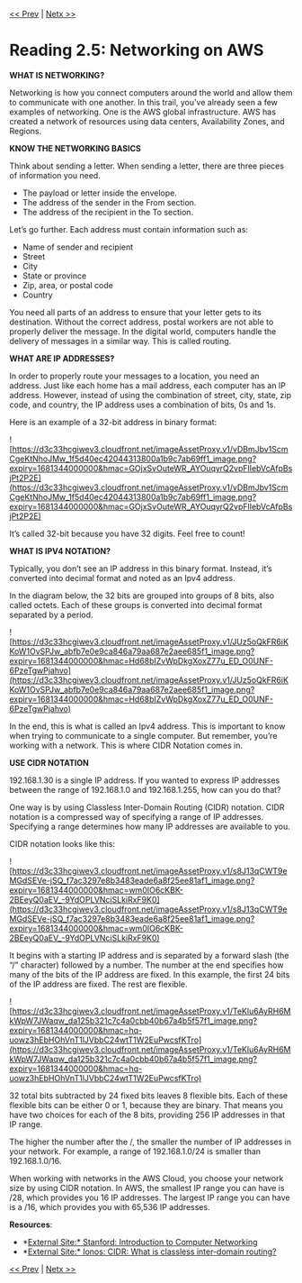 [<< Prev](./Reading%202%204%20Serverless%20and%20AWS%20Lambda.md)
|
[Netx >>](./Reading%202%206%20Introduction%20to%20Amazon%20VPC.md)

# Reading 2.5: Networking on AWS

**WHAT IS NETWORKING?**

Networking is how you connect computers around the world and allow them to communicate with one another. In this trail, you’ve already seen a few examples of networking. One is the AWS global infrastructure. AWS has created a network of resources using data centers, Availability Zones, and Regions.

**KNOW THE NETWORKING BASICS**

Think about sending a letter. When sending a letter, there are three pieces of information you need.

- The payload or letter inside the envelope.
- The address of the sender in the From section.
- The address of the recipient in the To section.

Let’s go further. Each address must contain information such as:

- Name of sender and recipient
- Street
- City
- State or province
- Zip, area, or postal code
- Country

You need all parts of an address to ensure that your letter gets to its destination. Without the correct address, postal workers are not able to properly deliver the message. In the digital world, computers handle the delivery of messages in a similar way. This is called routing.

**WHAT ARE IP ADDRESSES?**

In order to properly route your messages to a location, you need an address. Just like each home has a mail address, each computer has an IP address. However, instead of using the combination of street, city, state, zip code, and country, the IP address uses a combination of bits, 0s and 1s.

Here is an example of a 32-bit address in binary format:

![https://d3c33hcgiwev3.cloudfront.net/imageAssetProxy.v1/vDBmJbv1ScmCgeKtNhoJMw_1f5d40ec42044313800a1b9c7ab69ff1_image.png?expiry=1681344000000&hmac=GOjxSvOuteWR_AYOuqyrQ2vpFlIebVcAfpBsjPt2P2E](https://d3c33hcgiwev3.cloudfront.net/imageAssetProxy.v1/vDBmJbv1ScmCgeKtNhoJMw_1f5d40ec42044313800a1b9c7ab69ff1_image.png?expiry=1681344000000&hmac=GOjxSvOuteWR_AYOuqyrQ2vpFlIebVcAfpBsjPt2P2E)

It’s called 32-bit because you have 32 digits. Feel free to count!

**WHAT IS IPV4 NOTATION?**

Typically, you don’t see an IP address in this binary format. Instead, it’s converted into decimal format and noted as an Ipv4 address.

In the diagram below, the 32 bits are grouped into groups of 8 bits, also called octets. Each of these groups is converted into decimal format separated by a period.

![https://d3c33hcgiwev3.cloudfront.net/imageAssetProxy.v1/JUz5oQkFR6iKKoW1OvSPJw_abfb7e0e9ca846a79aa687e2aee685f1_image.png?expiry=1681344000000&hmac=Hd68bIZvWpDkgXoxZ77u_ED_O0UNF-6PzeTgwPjahvo](https://d3c33hcgiwev3.cloudfront.net/imageAssetProxy.v1/JUz5oQkFR6iKKoW1OvSPJw_abfb7e0e9ca846a79aa687e2aee685f1_image.png?expiry=1681344000000&hmac=Hd68bIZvWpDkgXoxZ77u_ED_O0UNF-6PzeTgwPjahvo)

In the end, this is what is called an Ipv4 address. This is important to know when trying to communicate to a single computer. But remember, you’re working with a network. This is where CIDR Notation comes in.

**USE CIDR NOTATION**

192.168.1.30 is a single IP address. If you wanted to express IP addresses between the range of 192.168.1.0 and 192.168.1.255, how can you do that?

One way is by using Classless Inter-Domain Routing (CIDR) notation. CIDR notation is a compressed way of specifying a range of IP addresses. Specifying a range determines how many IP addresses are available to you.

CIDR notation looks like this:

![https://d3c33hcgiwev3.cloudfront.net/imageAssetProxy.v1/s8J13qCWT9eMGdSEVe-jSQ_f7ac3297e8b3483eade6a8f25ee81af1_image.png?expiry=1681344000000&hmac=wm0IO6cKBK-2BEeyQ0aEV_-9YdOPLVNciSLkiRxF9K0](https://d3c33hcgiwev3.cloudfront.net/imageAssetProxy.v1/s8J13qCWT9eMGdSEVe-jSQ_f7ac3297e8b3483eade6a8f25ee81af1_image.png?expiry=1681344000000&hmac=wm0IO6cKBK-2BEeyQ0aEV_-9YdOPLVNciSLkiRxF9K0)

It begins with a starting IP address and is separated by a forward slash (the “/” character) followed by a number. The number at the end specifies how many of the bits of the IP address are fixed. In this example, the first 24 bits of the IP address are fixed. The rest are flexible.

![https://d3c33hcgiwev3.cloudfront.net/imageAssetProxy.v1/TeKlu6AyRH6MkWpW7JWaqw_da125b321c7c4a0cbb40b67a4b5f57f1_image.png?expiry=1681344000000&hmac=hq-uowz3hEbHOhVnT1lJVbbC24wtT1W2EuPwcsfKTro](https://d3c33hcgiwev3.cloudfront.net/imageAssetProxy.v1/TeKlu6AyRH6MkWpW7JWaqw_da125b321c7c4a0cbb40b67a4b5f57f1_image.png?expiry=1681344000000&hmac=hq-uowz3hEbHOhVnT1lJVbbC24wtT1W2EuPwcsfKTro)

32 total bits subtracted by 24 fixed bits leaves 8 flexible bits. Each of these flexible bits can be either 0 or 1, because they are binary. That means you have two choices for each of the 8 bits, providing 256 IP addresses in that IP range.

The higher the number after the /, the smaller the number of IP addresses in your network. For example, a range of 192.168.1.0/24 is smaller than 192.168.1.0/16.

When working with networks in the AWS Cloud, you choose your network size by using CIDR notation. In AWS, the smallest IP range you can have is /28, which provides you 16 IP addresses. The largest IP range you can have is a /16, which provides you with 65,536 IP addresses.

**Resources**:

- *[External Site:* Stanford: Introduction to Computer Networking](https://web.stanford.edu/class/cs101/network-1-introduction.html)
- *[External Site:* Ionos: CIDR: What is classless inter-domain routing?](https://www.ionos.com/digitalguide/server/know-how/cidr-classless-inter-domain-routing/)

[<< Prev](./Reading%202%204%20Serverless%20and%20AWS%20Lambda.md)
|
[Netx >>](./Reading%202%206%20Introduction%20to%20Amazon%20VPC.md)
